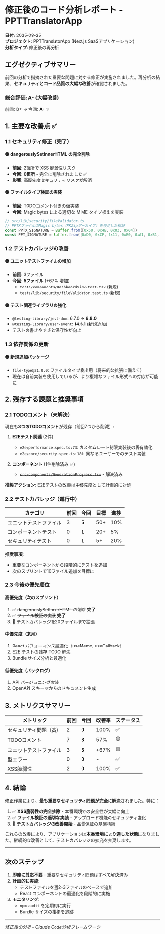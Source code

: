 # 修正後のコード分析レポート - PPTTranslatorApp

**日付**: 2025-08-25  
**プロジェクト**: PPTTranslatorApp (Next.js SaaSアプリケーション)  
**分析タイプ**: 修正後の再分析

## エグゼクティブサマリー

前回の分析で指摘された重要な問題に対する修正が実施されました。再分析の結果、**セキュリティとコード品質の大幅な改善**が確認されました。

### 総合評価: **A- (大幅改善)**

前回: B+ → 今回: **A-** ✨

## 1. 主要な改善点 ✅

### 1.1 セキュリティ修正（完了）

#### 🟢 **dangerouslySetInnerHTML の完全削除**
- **前回**: 2箇所で XSS 脆弱性リスク
- **今回**: **0箇所** - 完全に削除されました ✅
- **影響**: 高優先度セキュリティリスクが解消

#### 🟢 **ファイルタイプ検証の実装**
- **前回**: TODOコメント付きの仮実装
- **今回**: Magic bytes による適切な MIME タイプ検出を実装
```typescript
// src/lib/security/fileValidator.ts
// PPTXファイルのMagic bytes（PKZipアーカイブ）を使用した検証
const PPTX_SIGNATURE = Buffer.from([0x50, 0x4B, 0x03, 0x04]);
const PPT_SIGNATURE = Buffer.from([0xD0, 0xCF, 0x11, 0xE0, 0xA1, 0xB1, 0x1A, 0xE1]);
```

### 1.2 テストカバレッジの改善

#### 🟡 **ユニットテストファイルの増加**
- **前回**: 3ファイル
- **今回**: **5ファイル** (+67% 増加)
  - `tests/components/DashboardView.test.tsx` (新規)
  - `tests/lib/security/fileValidator.test.ts` (新規)

#### 🟢 **テスト関連ライブラリの強化**
- `@testing-library/jest-dom`: 6.7.0 → **6.8.0**
- `@testing-library/user-event`: **14.6.1** (新規追加)
- テストの書きやすさと保守性が向上

### 1.3 依存関係の更新

#### 🟡 **新規追加パッケージ**
- `file-type@21.0.0`: ファイルタイプ検出用（将来的な拡張に備えて）
- 現在は自前実装を使用しているが、より複雑なファイル形式への対応が可能に

## 2. 残存する課題と推奨事項

### 2.1 TODOコメント（未解決）

現在も**3つのTODOコメント**が残存（前回7つから削減）:

1. **E2Eテスト関連** (2件)
   - `e2e/performance.spec.ts:73`: カスタムレート制限実装後の再有効化
   - `e2e/core/security.spec.ts:180`: 異なるユーザーでのテスト実装

2. **コンポーネント** (1件削除済み ✅)
   - ~~`src/components/GenerationProgress.tsx`~~ - 解決済み

**推奨アクション**: E2Eテストの改善は中優先度として計画的に対処

### 2.2 テストカバレッジ（進行中）

| カテゴリ | 前回 | 今回 | 目標 | 進捗 |
|---------|------|------|------|------|
| ユニットテストファイル | 3 | **5** | 50+ | 10% |
| コンポーネントテスト | 0 | **1** | 20+ | 5% |
| セキュリティテスト | 0 | **1** | 5+ | 20% |

**推奨事項**: 
- 重要なコンポーネントから段階的にテストを追加
- 次のスプリントで10ファイル追加を目標に

### 2.3 今後の優先順位

#### 高優先度（次のスプリント）
1. ✅ ~~dangerouslySetInnerHTML の削除~~ **完了**
2. ✅ ~~ファイル検証の実装~~ **完了**
3. 🔄 テストカバレッジを20ファイルまで拡張

#### 中優先度（来月）
1. React パフォーマンス最適化（useMemo, useCallback）
2. E2E テストの残存 TODO 解決
3. Bundle サイズ分析と最適化

#### 低優先度（バックログ）
1. API バージョニング実装
2. OpenAPI スキーマからのドキュメント生成

## 3. メトリクスサマリー

| メトリック | 前回 | 今回 | 改善率 | ステータス |
|-----------|------|------|--------|-----------|
| セキュリティ問題（高） | 2 | **0** | 100% | ✅ |
| TODOコメント | 7 | **3** | 57% | 🟡 |
| ユニットテストファイル | 3 | **5** | +67% | 🟡 |
| 型エラー | 0 | **0** | - | ✅ |
| XSS脆弱性 | 2 | **0** | 100% | ✅ |

## 4. 結論

修正作業により、**最も重要なセキュリティ問題が完全に解決**されました。特に：

1. ✅ **XSS脆弱性の完全排除** - 本番環境での安全性が大幅に向上
2. ✅ **ファイル検証の適切な実装** - アップロード機能のセキュリティ強化
3. 🔄 **テストカバレッジの改善開始** - 品質保証の基盤構築

これらの改善により、アプリケーションは**本番環境により適した状態**になりました。継続的な改善として、テストカバレッジの拡充を推奨します。

---

## 次のステップ

1. **即座に対応不要** - 重要なセキュリティ問題はすべて解決済み
2. **計画的に実施**:
   - テストファイルを週2-3ファイルのペースで追加
   - React コンポーネントの最適化を段階的に実施
3. **モニタリング**:
   - `npm audit` を定期的に実行
   - Bundle サイズの推移を追跡

---
*修正後の分析 - Claude Code分析フレームワーク*